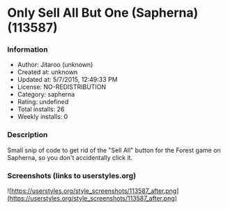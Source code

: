 # Only Sell All But One (Sapherna) (113587)

### Information
- Author: Jitaroo (unknown)
- Created at: unknown
- Updated at: 5/7/2015, 12:49:33 PM
- License: NO-REDISTRIBUTION
- Category: sapherna
- Rating: undefined
- Total installs: 26
- Weekly installs: 0


### Description
Small snip of code to get rid of the "Sell All" button for the Forest game on Sapherna, so you don't accidentally click it.


### Screenshots (links to userstyles.org)
![https://userstyles.org/style_screenshots/113587_after.png](https://userstyles.org/style_screenshots/113587_after.png)


